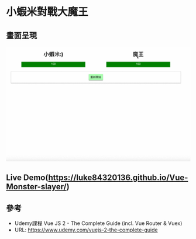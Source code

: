 # 小蝦米對戰大魔王
## 畫面呈現
![image](https://github.com/luke84320136/Vue-Monster-slayer/blob/master/%E5%B0%8F%E8%9D%A6%E7%B1%B3%E5%B0%8D%E6%88%B0%E9%AD%94%E7%8E%8B.gif)

## Live Demo(https://luke84320136.github.io/Vue-Monster-slayer/)
## 參考
- Udemy課程 Vue JS 2 - The Complete Guide (incl. Vue Router & Vuex)
- URL: https://www.udemy.com/vuejs-2-the-complete-guide


